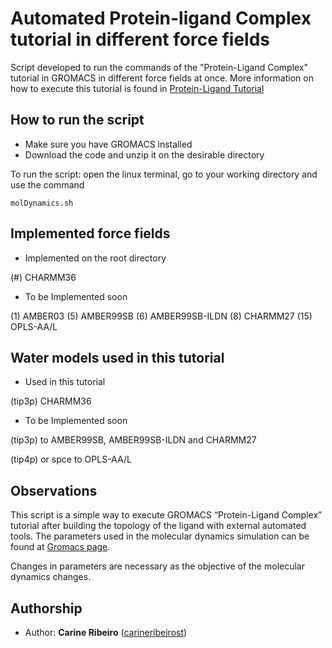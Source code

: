 # Automated Protein-ligand Complex tutorial in different force fields
Script developed to run the commands of the "Protein-Ligand Complex" tutorial in GROMACS in different force fields at once.
More information on how to execute this tutorial is found in [Protein-Ligand Tutorial](http://www.mdtutorials.com/gmx/complex/index.html)

## How to run the script 

* Make sure you have GROMACS installed
* Download the code and unzip it on the desirable directory

To run the script: open the linux terminal, go to your working directory and use the command

```
molDynamics.sh
``` 


## Implemented force fields

* Implemented on the root directory

(#) CHARMM36

* To be Implemented soon 

(1) AMBER03
(5) AMBER99SB
(6) AMBER99SB-ILDN
(8) CHARMM27
(15) OPLS-AA/L

## Water models used in this tutorial 

* Used in this tutorial

(tip3p) CHARMM36 

* To be Implemented soon

(tip3p) to AMBER99SB, AMBER99SB-ILDN and CHARMM27 

(tip4p) or spce to OPLS-AA/L

## Observations

This script is a simple way to execute GROMACS “Protein-Ligand Complex” tutorial after building the topology of the ligand with external automated tools. The parameters used in the molecular dynamics simulation can be found at [Gromacs page](http://www.gromacs.org/).

Changes in parameters are necessary as the objective of the molecular dynamics changes.


## Authorship

* Author: **Carine Ribeiro** ([carineribeirost](https://github.com/carineribeirost))

